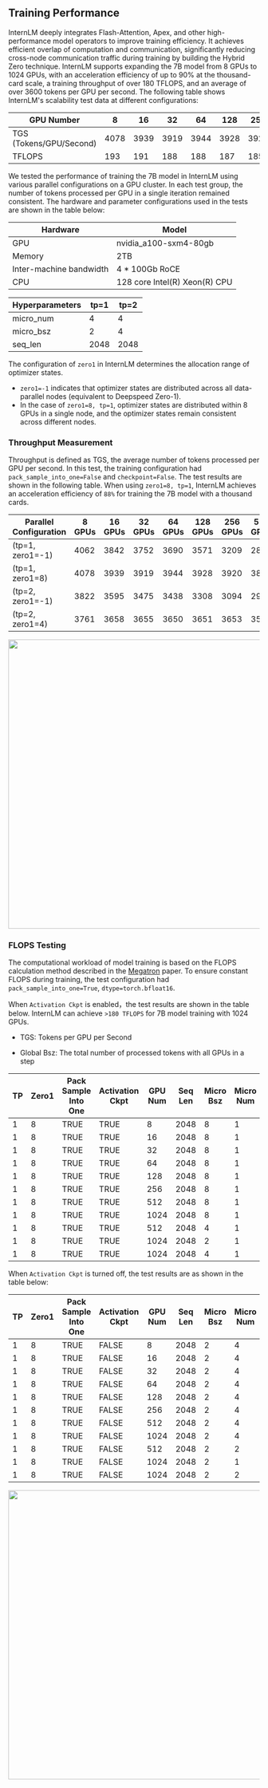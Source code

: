 ## Training Performance


InternLM deeply integrates Flash-Attention, Apex, and other high-performance model operators to improve training efficiency. It achieves efficient overlap of computation and communication, significantly reducing cross-node communication traffic during training by building the Hybrid Zero technique. InternLM supports expanding the 7B model from 8  GPUs to 1024 GPUs, with an acceleration efficiency of up to 90% at the thousand-card scale, a training throughput of over 180 TFLOPS, and an average of over 3600 tokens per GPU per second. The following table shows InternLM's scalability test data at different configurations:

| GPU Number         | 8   | 16  | 32  | 64  | 128  | 256  | 512  | 1024  |
| ---------------- | ---- | ---- | ---- | ---- | ----- | ----- | ----- | ------ |
| TGS (Tokens/GPU/Second) | 4078 | 3939 | 3919 | 3944 | 3928  | 3920  | 3835  | 3625   |
| TFLOPS  | 193 | 191  | 188  | 188  | 187   | 185   | 186   | 184    |


We tested the performance of training the 7B model in InternLM using various parallel configurations on a GPU cluster. In each test group, the number of tokens processed per GPU in a single iteration remained consistent. The hardware and parameter configurations used in the tests are shown in the table below:

| Hardware                | Model                         |
| ----------------------- | ----------------------------- |
| GPU                     | nvidia_a100-sxm4-80gb         |
| Memory                  | 2TB                           |
| Inter-machine bandwidth | 4 * 100Gb RoCE                |
| CPU                     | 128 core Intel(R) Xeon(R) CPU |

| Hyperparameters | tp=1 | tp=2 |
| --------------- | ---- | ---- |
| micro_num       | 4    | 4    |
| micro_bsz       | 2    | 4    |
| seq_len         | 2048 | 2048 |

The configuration of `zero1` in InternLM determines the allocation range of optimizer states.
- `zero1=-1` indicates that optimizer states are distributed across all data-parallel nodes (equivalent to Deepspeed Zero-1).
- In the case of `zero1=8, tp=1`, optimizer states are distributed within 8 GPUs in a single node, and the optimizer states remain consistent across different nodes.

### Throughput Measurement

Throughput is defined as TGS, the average number of tokens processed per GPU per second. In this test, the training configuration had `pack_sample_into_one=False` and `checkpoint=False`. The test results are shown in the following table. When using `zero1=8, tp=1`, InternLM achieves an acceleration efficiency of `88%` for training the 7B model with a thousand cards.

| Parallel Configuration | 8 GPUs | 16 GPUs | 32 GPUs | 64 GPUs | 128 GPUs | 256 GPUs | 512 GPUs | 1024 GPUs |
| ---------------------- | ------ | ------- | ------- | ------- | -------- | -------- | -------- | --------- |
| (tp=1, zero1=-1)       | 4062   | 3842    | 3752    | 3690    | 3571     | 3209     | 2861     | 2271      |
| (tp=1, zero1=8)        | 4078   | 3939    | 3919    | 3944    | 3928     | 3920     | 3835     | 3625      |
| (tp=2, zero1=-1)       | 3822   | 3595    | 3475    | 3438    | 3308     | 3094     | 2992     | 2785      |
| (tp=2, zero1=4)        | 3761   | 3658    | 3655    | 3650    | 3651     | 3653     | 3589     | 3486      |

<div align="left">
    <img src="../imgs/train_performance.png" width="580"/>
</div>


### FLOPS Testing

The computational workload of model training is based on the FLOPS calculation method described in the [Megatron](https://deepakn94.github.io/assets/papers/megatron-sc21.pdf) paper. To ensure constant FLOPS during training, the test configuration had `pack_sample_into_one=True`, `dtype=torch.bfloat16`.


When `Activation Ckpt` is enabled，the test results are shown in the table below. InternLM can achieve `>180 TFLOPS` for 7B model training with 1024 GPUs.

- TGS: Tokens per GPU per Second

- Global Bsz: The total number of processed tokens with all GPUs in a step

| TP | Zero1 | Pack Sample Into One | Activation Ckpt | GPU Num | Seq Len | Micro Bsz | Micro Num | Global Bsz | TGS | TFLOPS |
|-|-|-|-|-|-|-|-|-|-|-|
| 1 | 8 | TRUE | TRUE | 8 | 2048 | 8 | 1 | 0.125M | 3314 | 193 |
| 1 | 8 | TRUE | TRUE | 16 | 2048 | 8 | 1 | 0.25M | 3268 | 191 |  
| 1 | 8 | TRUE | TRUE | 32 | 2048 | 8 | 1 | 0.5M | 3323 | 188 |
| 1 | 8 | TRUE | TRUE | 64 | 2048 | 8 | 1 | 1M | 3217 | 188 |
| 1 | 8 | TRUE | TRUE | 128 | 2048 | 8 | 1 | 2M | 3260 | 187 |
| 1 | 8 | TRUE | TRUE | 256 | 2048 | 8 | 1 | 4M | 3215 | 187 |
| 1 | 8 | TRUE | TRUE | 512 | 2048 | 8 | 1 | 8M | 3199 | 186 |  
| 1 | 8 | TRUE | TRUE | 1024 | 2048 | 8 | 1 | 16M | 3163 | 184 |
| 1 | 8 | TRUE | TRUE | 512 | 2048 | 4 | 1 | 4M | 2963 | 173 |
| 1 | 8 | TRUE | TRUE | 1024 | 2048 | 2 | 1 | 4M | 2341 | 136 |
| 1 | 8 | TRUE | TRUE | 1024 | 2048 | 4 | 1 | 8M | 2796 | 160 |

When `Activation Ckpt` is turned off, the test results are as shown in the table below:

| TP | Zero1 | Pack Sample Into One | Activation Ckpt | GPU Num | Seq Len | Micro Bsz | Micro Num | Global Bsz | TGS | TFLOPS |
|-|-|-|-|-|-|-|-|-|-|-|
| 1 | 8 | TRUE | FALSE | 8 | 2048 | 2 | 4 | 0.125M | 4103 | 183 |
| 1 | 8 | TRUE | FALSE | 16 | 2048 | 2 | 4 | 0.25M | 3939 | 177 |
| 1 | 8 | TRUE | FALSE | 32 | 2048 | 2 | 4 | 0.5M | 3919 | 176 |
| 1 | 8 | TRUE | FALSE | 64 | 2048 | 2 | 4 | 1M | 3944 | 174 |
| 1 | 8 | TRUE | FALSE | 128 | 2048 | 2 | 4 | 2M | 3928 | 173 |
| 1 | 8 | TRUE | FALSE | 256 | 2048 | 2 | 4 | 4M | 3920 | 173 |
| 1 | 8 | TRUE | FALSE | 512 | 2048 | 2 | 4 | 8M | 3900 | 173 |
| 1 | 8 | TRUE | FALSE | 1024 | 2048 | 2 | 4 | 16M | 3625 | 160 |
| 1 | 8 | TRUE | FALSE | 512 | 2048 | 2 | 2 | 4M | 3084 | 139 |  
| 1 | 8 | TRUE | FALSE | 1024 | 2048 | 2 | 1 | 4M | 2346 | 105 |
| 1 | 8 | TRUE | FALSE | 1024 | 2048 | 2 | 2 | 8M | 2817 | 124 |



<div align="left">
    <img src="../imgs/flops.png" width="580"/>
</div>

